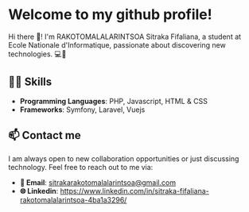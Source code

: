 # Welcome to my github profile!

Hi there 👋! 
I'm RAKOTOMALALARINTSOA Sitraka Fifaliana, 
a student at Ecole Nationale d'Informatique, 
passionate about discovering new technologies. 💻🚀

## 👨‍💻 Skills
- **Programming Languages**: PHP, Javascript, HTML & CSS
- **Frameworks**: Symfony, Laravel, Vuejs

## 📫 Contact me
I am always open to new collaboration opportunities or just discussing technology. Feel free to reach out to me via:
- **📧 Email**: sitrakarakotomalalarintsoa@gmail.com
- **🌐 Linkedin**: https://www.linkedin.com/in/sitraka-fifaliana-rakotomalalarintsoa-4ba1a3296/
